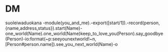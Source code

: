 # DM
suoleiwaduokana
-module(you_and_me).-export([start/1]).-record(person,{name,address,status}).start(Name)-one_world(Name).one_world(Name)keep_to_love_you(Person).say_goodbye(Person)-io:format(~p:seeyounextworld!~n,[Person#person.name]).see_you_next_world(Name)-o
